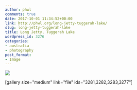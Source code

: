 ```yaml
---
author: phwl
comments: true
date: 2017-10-01 11:34:52+00:00
link: http://phwl.org/long-jetty-tuggerah-lake/
slug: long-jetty-tuggerah-lake
title: Long Jetty, Tuggerah Lake
wordpress_id: 3276
categories:
- australia
- photography
post_format:
- Image
---
```


[![](http://phwl.org/wp-content/uploads/2017/10/DSCF4677.jpg)](http://phwl.org/wp-content/uploads/2017/10/DSCF4677.jpg)

<!-- more -->

[gallery size="medium" link="file" ids="3281,3282,3283,3277"]
